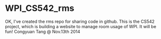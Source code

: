 WPI_CS542_rms
=============
OK, I've created the rms repo for sharing code in github.
This is the CS542 project, which is building a website to manage room usage of WPI.
It will be fun!
Congyuan Tang @ Nov.13th 2014
